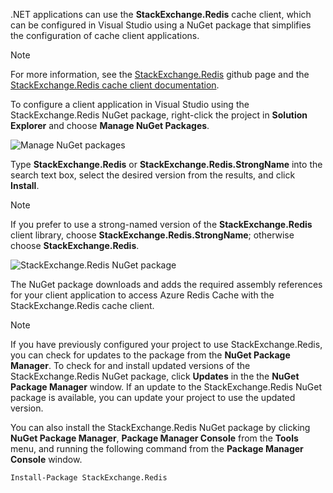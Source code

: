 .NET applications can use the **StackExchange.Redis** cache client, which can be configured in Visual Studio using a NuGet package that simplifies the configuration of cache client applications. 

> [!NOTE]
> For more information, see the [StackExchange.Redis](http://github.com/StackExchange/StackExchange.Redis) github page and  the [StackExchange.Redis cache client documentation](http://github.com/StackExchange/StackExchange.Redis#documentation).
> 
> 

To configure a client application in Visual Studio using the StackExchange.Redis NuGet package, right-click the project in **Solution Explorer** and choose **Manage NuGet Packages**. 

![Manage NuGet packages](https://docstestmedia1.blob.core.windows.net/azure-media/includes/media/redis-cache-configure-stackexchange-redis-nuget/redis-cache-manage-nuget-menu.png)

Type **StackExchange.Redis** or **StackExchange.Redis.StrongName** into the search text box, select the desired version from the results, and click **Install**.

> [!NOTE]
> If you prefer to use a strong-named version of the **StackExchange.Redis** client library, choose **StackExchange.Redis.StrongName**; otherwise choose **StackExchange.Redis**.
> 
> 

![StackExchange.Redis NuGet package](https://docstestmedia1.blob.core.windows.net/azure-media/includes/media/redis-cache-configure-stackexchange-redis-nuget/redis-cache-stackexchange-redis.png)

The NuGet package downloads and adds the required assembly references for your client application to access Azure Redis Cache with the StackExchange.Redis cache client.

> [!NOTE]
> If you have previously configured your project to use StackExchange.Redis, you can check for updates to the package from the **NuGet Package Manager**. To check for and install updated versions of the StackExchange.Redis NuGet package, click **Updates** in the the **NuGet Package Manager** window. If an update to the StackExchange.Redis NuGet package is available, you can update your project to use the updated version.
> 
> 

You can also install the StackExchange.Redis NuGet package by clicking **NuGet Package Manager**, **Package Manager Console** from the **Tools** menu, and running the following command from the **Package Manager Console** window.
    
```
Install-Package StackExchange.Redis
```


